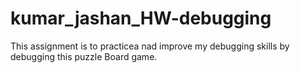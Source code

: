 # kumar_jashan_HW-debugging
This assignment is to practicea nad improve my debugging skills by debugging this puzzle Board game.
